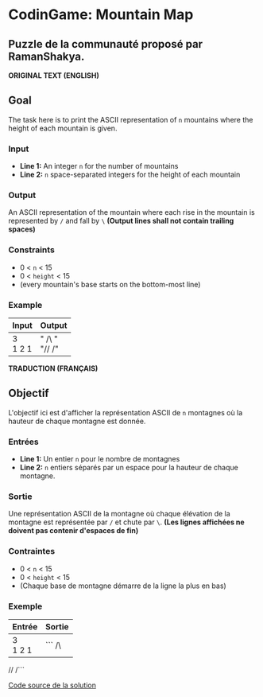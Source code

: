 # CodinGame: Mountain Map

## Puzzle de la communauté proposé par RamanShakya.

**ORIGINAL TEXT (ENGLISH)**

## Goal
The task here is to print the ASCII representation of `n` mountains where the height of each mountain is given.

### Input
- **Line 1:** An integer `n` for the number of mountains
- **Line 2:** `n` space-separated integers for the height of each mountain

### Output
An ASCII representation of the mountain where each rise in the mountain is represented by `/` and fall by `\`
**(Output lines shall not contain trailing spaces)**

### Constraints
- 0 < `n` < 15
- 0 < `height` < 15
- (every mountain's base starts on the bottom-most line)

### Example

Input | Output
------------ | -------------
3<br>1 2 1| "    /\    "<br>"/\/  \/\"

**TRADUCTION (FRANÇAIS)**

## Objectif

L'objectif ici est d'afficher la représentation ASCII de `n` montagnes où la hauteur de chaque montagne est donnée.

### Entrées
- **Line 1:** Un entier `n` pour le nombre de montagnes
- **Line 2:** `n` entiers séparés par un espace pour la hauteur de chaque montagne.

### Sortie
Une représentation ASCII de la montagne où chaque élévation de la montagne est représentée par `/` et chute par `\`.
**(Les lignes affichées ne doivent pas contenir d'espaces de fin)**

### Contraintes
- 0 < `n` < 15
- 0 < `height` < 15
- (Chaque base de montagne démarre de la ligne la plus en bas)

### Exemple

Entrée | Sortie
------------ | -------------
3<br>1 2 1| ```    /\    
/\/  \/\```

[Code source de la solution](https://github.com/Kous92/CodinGame-Swift-FR-/blob/main/Puzzles%20classiques/Facile/Mountain%20Map/mountainMap.swift)